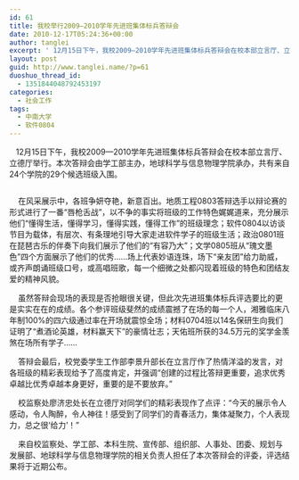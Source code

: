 ```yaml
---
id: 61
title: 我校举行2009—2010学年先进班集体标兵答辩会
date: 2010-12-17T05:24:36+00:00
author: tanglei
excerpt: ' 12月15日下午，我校2009—2010学年先进班集体标兵答辩会在校本部立言厅、立德厅举行。本次答辩会由学工部主办，地球科学与信息物理学院承办，共有来自24个学院的29个候选班级入围。 '
layout: post
guid: http://www.tanglei.name/?p=61
duoshuo_thread_id:
  - 1351844048792453197
categories:
  - 社会工作
tags:
  - 中南大学
  - 软件0804
---
```

   12月15日下午，我校2009—2010学年先进班集体标兵答辩会在校本部立言厅、立德厅举行。本次答辩会由学工部主办，地球科学与信息物理学院承办，共有来自24个学院的29个候选班级入围。 

<img src="http://news.its.csu.edu.cn/Common/Editor/UploadFile/2010121791453701.jpg" border="0" alt="" />
  
    在风采展示中，各班争妍夺艳，新意百出。地质工程0803答辩选手以辩论赛的形式进行了一番“唇枪舌战”，以不争的事实将班级的工作特色娓娓道来，充分展示他们“懂得生活，懂得学习，懂得实践，懂得工作”的班级理念；软件0804以访谈节目为载体，有层次、有条理地引导大家走进软件学子的班级生活；政治0801班在琵琶古乐的伴奏下向我们展示了他们的“有容乃大”；文学0805班从“瑰文墨色”四个方面展示了他们的优秀……场上代表妙语连珠，场下“亲友团”给力助威，或齐声朗诵班级口号，或高唱班歌，每一个细微之处都闪现着班级的特色和团结友爱的精神风貌。 
  
    虽然答辩会现场的表现是否抢眼很关键，但此次先进班集体标兵评选要比的更是实实在在的成绩。各个参评班级斐然的成绩震撼了在场的每一个人，湘雅临床八年制100%的四六级通过率在开场就震惊全场；材料0704班以14名保研生向我们证明了“煮酒论英雄，材料赢天下”的豪情壮志；天佑班所获的34.5万元的奖学金羡煞在场所有学子……  
  
    答辩会最后，校党委学生工作部李景升部长在立言厅作了热情洋溢的发言，对各班级的精彩表现给予了高度肯定，并强调“创建的过程比答辩更重要，追求优秀卓越比优秀卓越本身更好，重要的是不要放弃。”       

    校监察处廖济忠处长在立德厅对同学们的精彩表现作了点评：“今天的展示令人感动，令人陶醉，令人神往！感受到了同学们的青春活力，集体凝聚力，个人表现力，总之很‘给力’！”
  
    来自校监察处、学工部、本科生院、宣传部、组织部、人事处、团委、规划与发展部、地球科学与信息物理学院的相关负责人担任了本次答辩会的评委，评选结果将于近期公布。
